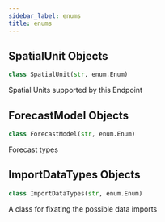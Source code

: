 ```yaml
---
sidebar_label: enums
title: enums
---
```


## SpatialUnit Objects

```python
class SpatialUnit(str, enum.Enum)
```

Spatial Units supported by this Endpoint


## ForecastModel Objects

```python
class ForecastModel(str, enum.Enum)
```

Forecast types


## ImportDataTypes Objects

```python
class ImportDataTypes(str, enum.Enum)
```

A class for fixating the possible data imports


